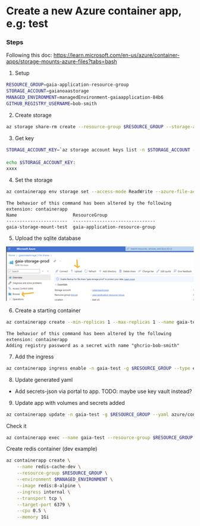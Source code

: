 # Create a new Azure container app, e.g: test

### Steps
Following this doc:
https://learn.microsoft.com/en-us/azure/container-apps/storage-mounts-azure-files?tabs=bash

1. Setup
```bash
RESOURCE_GROUP=gaia-application-resource-group
STORAGE_ACCOUNT=gaianoaastorage
MANAGED_ENVIRONMENT=managedEnvironment-gaiaapplication-84b6
GITHUB_REGISTRY_USERNAME=bob-smith
```

2. Create storage
```bash
az storage share-rm create --resource-group $RESOURCE_GROUP --storage-account $STORAGE_ACCOUNT --name gaia-storage-test --quota 1024 --enabled-protocols SMB --output table
```

3. Get key
```bash
STORAGE_ACCOUNT_KEY=`az storage account keys list -n $STORAGE_ACCOUNT --query "[0].value" -o tsv`

echo $STORAGE_ACCOUNT_KEY:
xxxx
```

4. Set the storage
```bash
az containerapp env storage set --access-mode ReadWrite --azure-file-account-name $STORAGE_ACCOUNT --azure-file-account-key $STORAGE_ACCOUNT_KEY --azure-file-share-name gaia-storage-test --storage-name gaia-storage-mount-test --name $MANAGED_ENVIRONMENT --resource-group $RESOURCE_GROUP --output table
```

    The behavior of this command has been altered by the following extension: containerapp
    Name                     ResourceGroup
    -----------------------  -------------------------------
    gaia-storage-mount-test  gaia-application-resource-group

5. Upload the sqlite database

![alt text](image.png)

6. Create a starting container
```bash
az containerapp create --min-replicas 1 --max-replicas 1 --name gaia-test --resource-group $RESOURCE_GROUP --environment $MANAGED_ENVIRONMENT --registry-server ghcr.io --image ghcr.io/nefsc/psd-web-gaia:dev-xxx --registry-password xxx --registry-username $GITHUB_REGISTRY_USERNAME -o yaml
```

    The behavior of this command has been altered by the following extension: containerapp
    Adding registry password as a secret with name "ghcrio-bob-smith"

7. Add the ingress
```bash
az containerapp ingress enable -n gaia-test -g $RESOURCE_GROUP --type external --target-port 8000 --transport auto
```

8. Update generated yaml
* Add secrets-json via portal to app. TODO: maybe use key vault instead?

9. Update app with volumes and secrets added
```bash
az containerapp update -n gaia-test -g $RESOURCE_GROUP --yaml azure/containerapp-test.yaml
```

Check it
```bash
az containerapp exec --name gaia-test --resource-group $RESOURCE_GROUP --command "/bin/bash"
```

Create redis container (dev example)
```bash
az containerapp create \
    --name redis-cache-dev \
    --resource-group $RESOURCE_GROUP \
    --environment $MANAGED_ENVIRONMENT \
    --image redis:8-alpine \
    --ingress internal \
    --transport tcp \
    --target-port 6379 \
    --cpu 0.5 \
    --memory 1Gi
```